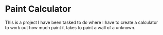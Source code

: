 # Paint Calculator
This is a project I have been tasked to do where I have to create a calculator to work out how much paint it takes to paint a wall of a unknown.
